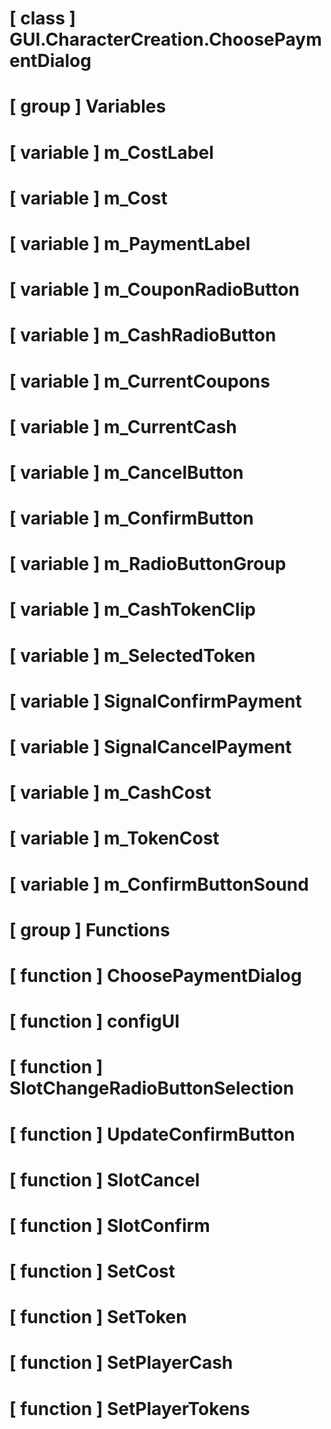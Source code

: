 # [ class ] GUI.CharacterCreation.ChoosePaymentDialog

# [ group ] Variables

# [ variable ] m_CostLabel

# [ variable ] m_Cost

# [ variable ] m_PaymentLabel

# [ variable ] m_CouponRadioButton

# [ variable ] m_CashRadioButton

# [ variable ] m_CurrentCoupons

# [ variable ] m_CurrentCash

# [ variable ] m_CancelButton

# [ variable ] m_ConfirmButton

# [ variable ] m_RadioButtonGroup

# [ variable ] m_CashTokenClip

# [ variable ] m_SelectedToken

# [ variable ] SignalConfirmPayment

# [ variable ] SignalCancelPayment

# [ variable ] m_CashCost

# [ variable ] m_TokenCost

# [ variable ] m_ConfirmButtonSound

# [ group ] Functions

# [ function ] ChoosePaymentDialog

# [ function ] configUI

# [ function ] SlotChangeRadioButtonSelection

# [ function ] UpdateConfirmButton

# [ function ] SlotCancel

# [ function ] SlotConfirm

# [ function ] SetCost

# [ function ] SetToken

# [ function ] SetPlayerCash

# [ function ] SetPlayerTokens

